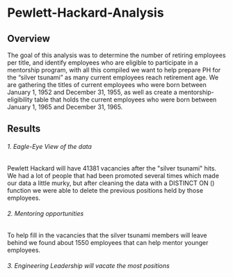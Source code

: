 # Pewlett-Hackard-Analysis
## Overview
The goal of this analysis was to determine the number of retiring employees per title, and identify employees who are eligible to participate in a mentorship program, with all this compiled we want to help prepare PH for the “silver tsunami” as many current employees reach retirement age. We are gathering the titles of current employees who were born between January 1, 1952 and December 31, 1955, as well as create a mentorship-eligibility table that holds the current employees who were born between January 1, 1965 and December 31, 1965.

## Results
###### 1. Eagle-Eye View of the data
Pewlett Hackard will have 41381 vacancies after the "silver tsunami" hits. We had a lot of people that had been promoted several times which made our data a little murky, but after cleaning the data with a DISTINCT ON () function we were able to delete the previous positions held by those employees. 
###### 2. Mentoring opportunities 
To help fill in the vacancies that the silver tsunami members will leave behind we found about 1550 employees that can help mentor younger employees.
###### 3. Engineering Leadership will vacate the most positions

